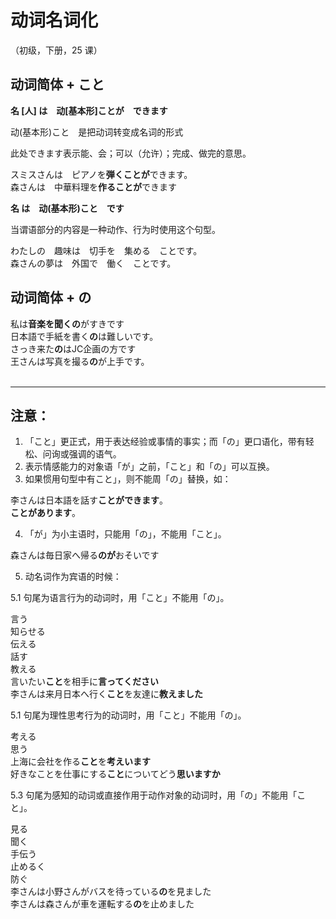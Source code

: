 # 动词名词化

（初级，下册，25 课）

## 动词简体 + こと

**名 \[人\] は　动[基本形]ことが　できます**

动(基本形)こと　是把动词转变成名词的形式

此处できます表示能、会；可以（允许）；完成、做完的意思。

<sentences>
  <div>スミスさんは　ピアノを<b>弾くことが</b>できます。</div>
  <div>森さんは　中華料理を<b>作ることが</b>できます</div>
</sentences>

**名 は　动(基本形)こと　です**

当谓语部分的内容是一种动作、行为时使用这个句型。

<sentences>
  <div>わたしの　趣味は　切手を　集める　ことです。</div>
  <div>森さんの夢は　外国で　働く　ことです。</div>
</sentences>

## 动词简体 + の

<sentences>
  <div>私は<b>音楽を聞くの</b>がすきです</div>
  <div>日本語で手紙を書く<b>の</b>は難しいです。</div>
  <div>さっき来た<b>の</b>はJC企画の方です</div>
  <div>王さんは写真を撮る<b>の</b>が上手です。</div>
</sentences>

<br/>

---

## 注意：

1. 「こと」更正式，用于表达经验或事情的事实；而「の」更口语化，带有轻松、问询或强调的语气。
2. 表示情感能力的对象语「が」之前，「こと」和「の」可以互换。
3. 如果惯用句型中有こと」，则不能周「の」替换，如：

<sentences>
  <div>李さんは日本語を話す<b>ことができます</b>。</div>
  <div><b>ことがあります</b>。</div>
</sentences>

4. 「が」为小主语时，只能用「の」，不能用「こと」。

<sentences>
  <div>森さんは毎日家へ帰る<b>のが</b>おそいです</div>
</sentences>

5. 动名词作为宾语的时候：

5.1 句尾为语言行为的动词时，用「こと」不能用「の」。

<words>
  <div>言う</div>
  <div>知らせる</div>
  <div>伝える</div>
  <div>話す</div>
  <div>教える</div>
</words>

<sentences>
  <div>言いたい<b>こと</b>を相手に<b>言ってください</b></div>
  <div>李さんは来月日本へ行く<b>こと</b>を友達に<b>教えました</b></div>
</sentences>

5.1 句尾为理性思考行为的动词时，用「こと」不能用「の」。

<words>
  <div>考える</div>
  <div>思う</div>
</words>

<sentences>
  <div>上海に会社を作る<b>こと</b>を<b>考えいます</b></div>
  <div>好きなことを仕事にする<b>こと</b>についてどう<b>思いますか</b></div>
</sentences>

5.3 句尾为感知的动词或直接作用于动作对象的动词时，用「の」不能用「こと」。

<words>
  <div>見る</div>
  <div>聞く</div>
  <div>手伝う</div>
  <div>止めるく</div>
  <div>防ぐ</div>
</words>

<sentences>
  <div>李さんは小野さんがバスを待っている<b>の</b>を見ました</div>
  <div>李さんは森さんが車を運転する<b>の</b>を止めました</div>
</sentences>
